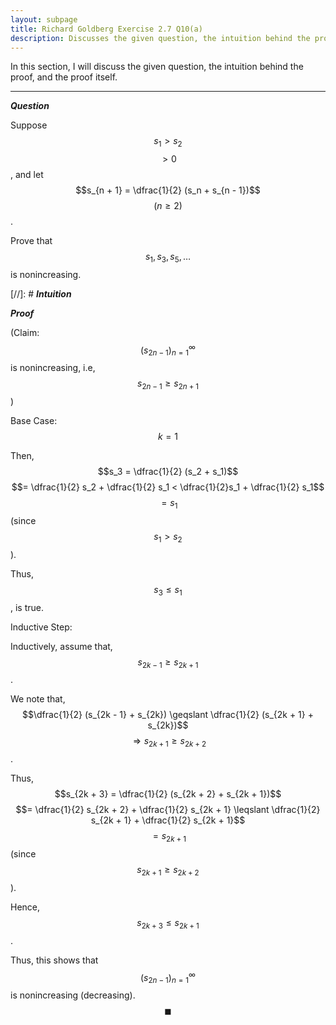 ```yaml
---
layout: subpage
title: Richard Goldberg Exercise 2.7 Q10(a)
description: Discusses the given question, the intuition behind the proof, and the proof itself
---
```


In this section, I will discuss the given question, the intuition behind the proof, and the
proof itself.

---

_**Question**_

Suppose $$s_1 > s_2$$ $$> 0$$, and let $$s_{n + 1} = \dfrac{1}{2} (s_n + s_{n - 1})$$
$$(n \geqslant 2)$$.

Prove that $$s_1, s_3, s_5, \ldots$$ is nonincreasing.

[//]: # _**Intuition**_

_**Proof**_

(Claim: $$(s_{2n - 1})_{n=1}^\infty$$ is nonincreasing, i.e,
$$s_{2n - 1} \geqslant s_{2n + 1}$$)

Base Case: $$k = 1$$

Then, $$s_3 = \dfrac{1}{2} (s_2 + s_1)$$
$$= \dfrac{1}{2} s_2 + \dfrac{1}{2} s_1 < \dfrac{1}{2}s_1 + \dfrac{1}{2} s_1$$
$$= s_1$$ (since $$s_1 > s_2$$).

Thus, $$s_3 \leqslant s_1$$, is true.

Inductive Step:

Inductively, assume that, $$s_{2k - 1} \geqslant s_{2k + 1}$$.

We note that, $$\dfrac{1}{2} (s_{2k - 1} + s_{2k}) \geqslant \dfrac{1}{2} (s_{2k + 1} + s_{2k})$$
$$\Longrightarrow s_{2k + 1} \geqslant s_{2k + 2}$$.

Thus, $$s_{2k + 3} = \dfrac{1}{2} (s_{2k + 2} + s_{2k + 1})$$
$$= \dfrac{1}{2} s_{2k + 2} + \dfrac{1}{2} s_{2k + 1} \leqslant \dfrac{1}{2} s_{2k + 1} + \dfrac{1}{2} s_{2k + 1}$$
$$= s_{2k + 1}$$ (since $$s_{2k + 1} \geqslant s_{2k + 2}$$).

Hence, $$s_{2k + 3} \leqslant s_{2k + 1}$$.

Thus, this shows that $$(s_{2n - 1})_{n=1}^\infty$$ is nonincreasing (decreasing).
$$\blacksquare$$
